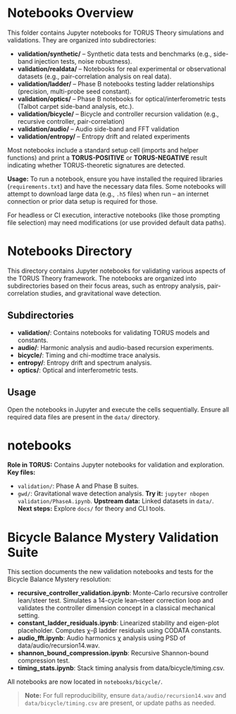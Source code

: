 # Notebooks Overview

This folder contains Jupyter notebooks for TORUS Theory simulations and validations. They are organized into subdirectories:

- **validation/synthetic/** – Synthetic data tests and benchmarks (e.g., side-band injection tests, noise robustness).
- **validation/realdata/** – Notebooks for real experimental or observational datasets (e.g., pair-correlation analysis on real data).
- **validation/ladder/** – Phase B notebooks testing ladder relationships (precision, multi-probe seed constant).
- **validation/optics/** – Phase B notebooks for optical/interferometric tests (Talbot carpet side-band analysis, etc.).
- **validation/bicycle/** – Bicycle and controller recursion validation (e.g., recursive controller, pair-correlation)
- **validation/audio/** – Audio side-band and FFT validation
- **validation/entropy/** – Entropy drift and related experiments

Most notebooks include a standard setup cell (imports and helper functions) and print a **TORUS-POSITIVE** or **TORUS-NEGATIVE** result indicating whether TORUS-theoretic signatures are detected.

**Usage:** To run a notebook, ensure you have installed the required libraries (`requirements.txt`) and have the necessary data files. Some notebooks will attempt to download large data (e.g., `.h5` files) when run – an internet connection or prior data setup is required for those.

For headless or CI execution, interactive notebooks (like those prompting file selection) may need modifications (or use provided default data paths).

# Notebooks Directory

This directory contains Jupyter notebooks for validating various aspects of the TORUS Theory framework. The notebooks are organized into subdirectories based on their focus areas, such as entropy analysis, pair-correlation studies, and gravitational wave detection.

## Subdirectories
- **validation/**: Contains notebooks for validating TORUS models and constants.
- **audio/**: Harmonic analysis and audio-based recursion experiments.
- **bicycle/**: Timing and chi-modtime trace analysis.
- **entropy/**: Entropy drift and spectrum analysis.
- **optics/**: Optical and interferometric tests.

## Usage
Open the notebooks in Jupyter and execute the cells sequentially. Ensure all required data files are present in the `data/` directory.

# notebooks
**Role in TORUS:** Contains Jupyter notebooks for validation and exploration.
**Key files:**
- `validation/`: Phase A and Phase B suites.
- `gwd/`: Gravitational wave detection analysis.
**Try it:** `jupyter nbopen validation/PhaseA.ipynb`.
**Upstream data:** Linked datasets in `data/`.
**Next steps:** Explore `docs/` for theory and CLI tools.

# Bicycle Balance Mystery Validation Suite

This section documents the new validation notebooks and tests for the Bicycle Balance Mystery resolution:

- **recursive_controller_validation.ipynb**: Monte-Carlo recursive controller lean/steer test. Simulates a 14-cycle lean–steer correction loop and validates the controller dimension concept in a classical mechanical setting.
- **constant_ladder_residuals.ipynb**: Linearized stability and eigen-plot placeholder. Computes χ–β ladder residuals using CODATA constants.
- **audio_fft.ipynb**: Audio harmonics χ analysis using PSD of data/audio/recursion14.wav.
- **shannon_bound_compression.ipynb**: Recursive Shannon-bound compression test.
- **timing_stats.ipynb**: Stack timing analysis from data/bicycle/timing.csv.

All notebooks are now located in `notebooks/bicycle/`.

> **Note:** For full reproducibility, ensure `data/audio/recursion14.wav` and `data/bicycle/timing.csv` are present, or update paths as needed.
